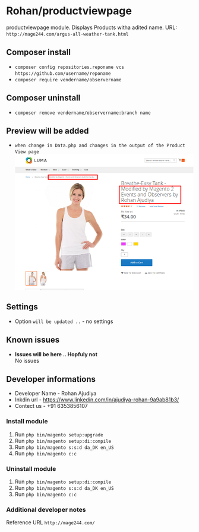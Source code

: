 # Rohan/productviewpage

productviewpage module. 
Displays Products witha adited name.
URL: `http://mage244.com/argus-all-weather-tank.html`

## Composer install

- `composer config repositories.reponame vcs https://github.com/username/reponame`
- `composer require vendername/observername`

## Composer uninstall

- `composer remove vendername/observername:branch name`

## Preview will be added
- `when change in Data.php and changes in the output of the Product View page`
![products](/readme-images/addname.png "products on Product View page")

## Settings

- Option `will be updated ..` - no settings

## Known issues

- **Issues will be here .. Hopfuly not**\
  No issues

## Developer informations
- Developer Name - Rohan Ajudiya
- Inkdin url     - https://www.linkedin.com/in/ajudiya-rohan-9a9ab81b3/
- Contect us     - +91 6353856107

### Install module
1. Run `php bin/magento setup:upgrade`
2. Run `php bin/magento setup:di:compile`
3. Run `php bin/magento s:s:d da_DK en_US`
4. Run `php bin/magento c:c`

### Uninstall module
1. Run `php bin/magento setup:di:compile`
2. Run `php bin/magento s:s:d da_DK en_US`
3. Run `php bin/magento c:c`

### Additional developer notes
Reference URL `http://mage244.com/`
